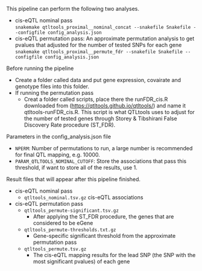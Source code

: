 
This pipeline can perform the following two analyses.
 - cis-eQTL nominal pass  <br />
  `snakemake qtltools_proximal__nominal_concat --snakefile Snakefile --configfile config_analysis.json`  <br />
 - cis-eQTL permutation pass: An approximate permutation analysis to get pvalues that adjusted for the number of tested SNPs for each gene  <br />
  `snakemake qtltools_proximal__permute_fdr --snakefile Snakefile --configfile config_analysis.json`

Before running the pipeline
 - Create a folder called data and put gene expression, covairate and genotype files into this folder.
 - If running the permutation pass 
   - Creat a folder called scripts, place there the runFDR_cis.R downloaded from (https://qtltools.github.io/qtltools/) and name it qtltools-runFDR_cis.R. This script is what QTLtools uses to adjust for the number of tested genes through Storey & Tibshirani False Discovery Rate procedure (ST_FDR).
 
Parameters in the config_analysis.json file
 - `NPERM`: Number of permutations to run, a large number is recommended for final QTL mapping, e.g. 10000. <br />
 - `PARAM_QTLTOOLS_NOMINAL_CUTOFF`: Store the associations that pass this threshold, if want to store all of the results, use 1.

Result files that will appear after this pipeline finished. 
 - cis-eQTL nominal pass  <br />
   - `qtltools_nominal.tsv.gz` cis-eQTL associations <br />
 - cis-eQTL permutation pass  <br />
   - `qtltools_permute-significant.tsv.gz`  <br /> 
      - After applying the ST_FDR procedure, the genes that are considered to be eGene 
   - `qtltools_permute-thresholds.txt.gz`  <br /> 
      - Gene-specific significant threshold from the approximate permutation pass
   - `qtltools_permute.tsv.gz` <br /> 
      - The cis-eQTL mapping results for the lead SNP (the SNP with the most significant pvalues) of each gene 
 
 
